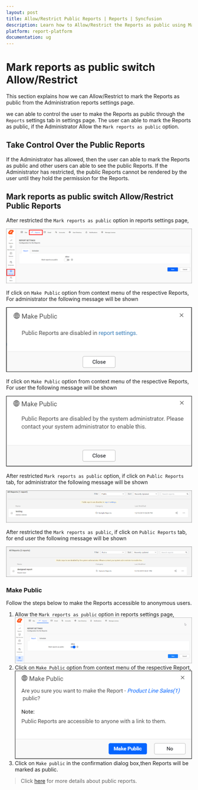 ```yaml
---
layout: post
title: Allow/Restrict Public Reports | Reports | Syncfusion
description: Learn how to Allow/Restrict the Reports as public using Mark reports as public switch in reports settings page.
platform: report-platform
documentation: ug
---
```


# Mark reports as public switch Allow/Restrict

This section explains how we can Allow/Restrict to mark the Reports as public from the Administration reports settings page.

we can able to control the user to make the Reports as public through the `Reports` settings tab in settings page. The user can able to mark the Reports as public, if the Administrator Allow the `Mark reports as public` option.

## Take Control Over the Public Reports

If the Administrator has allowed, then the user can able to mark the Reports as public and other users can able to see the public Reports.
If the Administrator has restricted, the public Reports cannot be rendered by the user until they hold the permission for the Reports.

## Mark reports as public switch Allow/Restrict Public Reports

After restricted the `Mark reports as public` option in reports settings page,

![Click on reportsettings icon](/static/assets/on-premise/images/settings/report-settings.png)

If click on `Make Public` option from context menu of the respective Reports, For administrator the following message will be shown

![Click on makepublic icon](/static/assets/on-premise/images/settings/makepublic-admin.png)

If click on `Make Public` option from context menu of the respective Reports, For user the following message will be shown

![Click on makepublic icon](/static/assets/on-premise/images/settings/makepublic-user.png)

After restricted `Mark reports as public` option, if click on `Public Reports` tab, for administrator the following message will be shown

![Click on publicreport icon](/static/assets/on-premise/images/settings/publicreport-admin.png)

After restricted the `Mark reports as public`, if click on `Public Reports` tab, for end user the following message will be shown

![Click on publicreport icon](/static/assets/on-premise/images/settings/publicreport-user.png)

### Make Public

Follow the steps below to make the Reports accessible to anonymous users.

1. Allow the `Mark reports as public` option in reports settings page,
![Click on report-settings-on icon](/static/assets/on-premise/images/settings/report-settings-on.png)
2. Click on `Make Public` option from context menu of the respective Report,
![Click on makepublic icon](/static/assets/on-premise/images/settings/makepublic.png)
3. Click on `Make public` in the confirmation dialog box,then Reports will be marked as public.

> Click [here](/administrator-guide/manage-content/reports/public-report/) for more details about public reports.